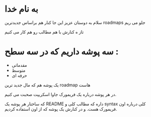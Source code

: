 #  به نام خدا

سلام به دوستان عزیز این جا  کنار هم براساس جدیدترین roadmaps جلو می ریم 

تاز ه کنارش با هم  مطالب رو هم کار می کنیم

# سه پوشه داریم که در سه سطح :
- مقدماتی 
- متوسط
- حرفه ای

یک پوشه هم که مال جدید ترین roadmap هاست

در هر  پوشه درباره یک فریمورک جاوا اسکریپت صحبت می کنیم.

که ساختار هر پوشه یک README داره که مطالب کلی و syntax کلی درباره اون فریمورک هست. و در کنارش یک پوشه که از اون استفاده کردیم.




